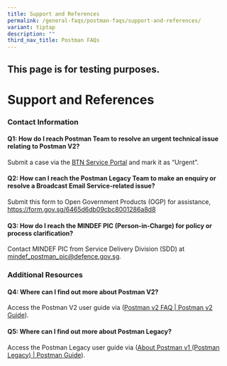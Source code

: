 ```yaml
---
title: Support and References
permalink: /general-faqs/postman-faqs/support-and-references/
variant: tiptap
description: ""
third_nav_title: Postman FAQs
---
```

<h2>This page is for testing purposes.</h2>
<h1><strong>Support and References</strong></h1>
<h3><strong>Contact Information</strong></h3>
<h4>Q1: How do I reach Postman Team to resolve an urgent technical issue relating to Postman V2?</h4>
<p>Submit a case via the <a href="https://form.gov.sg/657025a2d2bd350012c82eb0" rel="noopener nofollow" target="_blank">BTN Service Portal</a> and
mark it as “Urgent”.</p>
<h4>Q2: How can I reach the Postman Legacy Team to make an enquiry or resolve a Broadcast Email Service-related issue?</h4>
<p>Submit this form to Open Government Products (OGP) for assistance, <a href="https://form.gov.sg/6465d6db09cbc8001286a8d8" rel="noopener noreferrer nofollow" target="_blank">https://form.gov.sg/6465d6db09cbc8001286a8d8</a>
</p>
<h4>Q3: How do I reach the MINDEF PIC (Person-in-Charge) for policy or process clarification?</h4>
<p>Contact MINDEF PIC from Service Delivery Division (SDD) at <a href="mailto:mindef_postman_pic@defence.gov.sg" rel="noopener noreferrer nofollow" target="_blank">mindef_postman_pic@defence.gov.sg</a>.</p>
<h3><strong>Additional Resources</strong></h3>
<h4>Q4: Where can I find out more about Postman V2?</h4>
<p>Access the Postman V2 user guide via (<a href="https://postman-v2.guides.gov.sg/faq/postman-v2-sms-api-faq" rel="noopener nofollow" target="_blank">Postman v2 FAQ | Postman v2 Guide</a>).</p>
<h4>Q5: Where can I find out more about Postman Legacy?</h4>
<p>Access the Postman Legacy user guide via (<a href="https://postman-v1.guides.gov.sg/" rel="noopener nofollow" target="_blank">About Postman v1 (Postman Legacy) | Postman Guide</a>).</p>